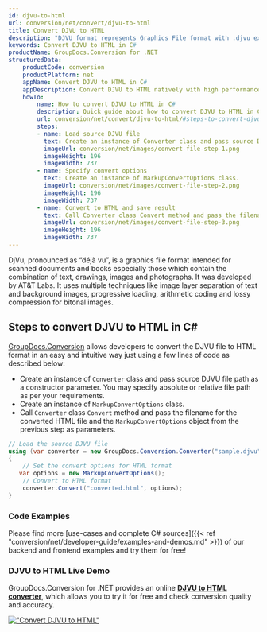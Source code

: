 ```yaml
---
id: djvu-to-html
url: conversion/net/convert/djvu-to-html
title: Convert DJVU to HTML
description: "DJVU format represents Graphics File format with .djvu extension. Learn how to convert DJVU to HTML file programmatically in C# language using GroupDocs.Conversion for .NET library."
keywords: Convert DJVU to HTML in C#
productName: GroupDocs.Conversion for .NET
structuredData:
    productCode: conversion
    productPlatform: net
    appName: Convert DJVU to HTML in C#
    appDescription: Convert DJVU to HTML natively with high performance using C# language and server side GroupDocs.Conversion for .NET APIs, without the use of any software like Microsoft or Open Office.
    howTo:
        name: How to convert DJVU to HTML in C# 
        description: Quick guide about how to convert DJVU to HTML in C# with high performance and accuracy.
        url: conversion/net/convert/djvu-to-html/#steps-to-convert-djvu-to-html-in-c
        steps:
        - name: Load source DJVU file 
          text: Create an instance of Converter class and pass source DJVU file path as a constructor parameter. You may specify absolute or relative file path as per your requirements. 
          imageUrl: conversion/net/images/convert-file-step-1.png
          imageHeight: 196
          imageWidth: 737
        - name: Specify convert options 
          text: Create an instance of MarkupConvertOptions class.
          imageUrl: conversion/net/images/convert-file-step-2.png
          imageHeight: 196
          imageWidth: 737
        - name: Convert to HTML and save result 
          text: Call Converter class Convert method and pass the filename for the converted HTML file and the MarkupConvertOptions object from the previous step as parameters.
          imageUrl: conversion/net/images/convert-file-step-3.png
          imageHeight: 196
          imageWidth: 737
---
```


DjVu, pronounced as “déjà vu”, is a graphics file format intended for scanned documents and books especially those which contain the combination of text, drawings, images and photographs. It was developed by AT&T Labs. It uses multiple techniques like image layer separation of text and background images, progressive loading, arithmetic coding and lossy compression for bitonal images.

## Steps to convert DJVU to HTML in C#

[GroupDocs.Conversion](https://products.groupdocs.com/conversion/net) allows developers to convert the DJVU file to HTML format in an easy and intuitive way just using a few lines of code as described below:

* Create an instance of `Converter` class and pass source DJVU file path as a constructor parameter. You may specify absolute or relative file path as per your requirements. 
* Create an instance of `MarkupConvertOptions` class.
* Call `Converter` class `Convert` method and pass the filename for the converted HTML file and the `MarkupConvertOptions` object from the previous step as parameters.

```csharp
// Load the source DJVU file
using (var converter = new GroupDocs.Conversion.Converter("sample.djvu"))
{
    // Set the convert options for HTML format
   var options = new MarkupConvertOptions();
    // Convert to HTML format
    converter.Convert("converted.html", options);
}
```

### Code Examples

Please find more [use-cases and complete C# sources]({{< ref "conversion/net/developer-guide/examples-and-demos.md" >}}) of our backend and frontend examples and try them for free!

### DJVU to HTML Live Demo

GroupDocs.Conversion for .NET provides an online [**DJVU to HTML converter**](https://products.groupdocs.app/conversion/djvu-to-html), which allows you to try it for free and check conversion quality and accuracy.

[!["Convert DJVU to HTML"](conversion/net/images/convert-to-html/convert-djvu-to-html.png)](https://products.groupdocs.app/conversion/djvu-to-html)